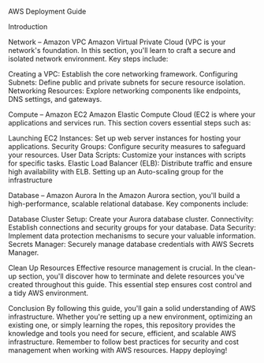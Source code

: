 AWS Deployment Guide

Introduction

Network – Amazon VPC
Amazon Virtual Private Cloud (VPC is your network's foundation. In this section, you'll learn to craft a secure and isolated network environment. Key steps include:

Creating a VPC: Establish the core networking framework.
Configuring Subnets: Define public and private subnets for secure resource isolation.
Networking Resources: Explore networking components like endpoints, DNS settings, and gateways.

Compute – Amazon EC2
Amazon Elastic Compute Cloud (EC2 is where your applications and services run. This section covers essential steps such as:

Launching EC2 Instances: Set up web server instances for hosting your applications.
Security Groups: Configure security measures to safeguard your resources.
User Data Scripts: Customize your instances with scripts for specific tasks.
Elastic Load Balancer (ELB): Distribute traffic and ensure high availability with ELB.
Setting up an Auto-scaling group for the infrastructure

Database – Amazon Aurora
In the Amazon Aurora section, you'll build a high-performance, scalable relational database. Key components include:

Database Cluster Setup: Create your Aurora database cluster.
Connectivity: Establish connections and security groups for your database.
Data Security: Implement data protection mechanisms to secure your valuable information.
Secrets Manager: Securely manage database credentials with AWS Secrets Manager.

Clean Up Resources
Effective resource management is crucial. In the clean-up section, you'll discover how to terminate and delete resources you've created throughout this guide. This essential step ensures cost control and a tidy AWS environment.

Conclusion
By following this guide, you'll gain a solid understanding of AWS infrastructure. Whether you're setting up a new environment, optimizing an existing one, or simply learning the ropes, 
this repository provides the knowledge and tools you need for secure, efficient, and scalable AWS infrastructure. Remember to follow best practices for security 
and cost management when working with AWS resources. Happy deploying!
